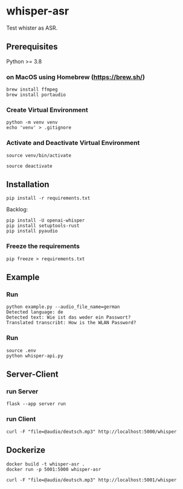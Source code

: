 # whisper-asr

Test whister as ASR.

## Prerequisites

Python >= 3.8

### on MacOS using Homebrew (<https://brew.sh/>)

``` shell
brew install ffmpeg
brew install portaudio
```

### Create Virtual Environment

``` shell
python -m venv venv
echo 'venv' > .gitignore
```

### Activate and Deactivate Virtual Environment

``` shell
source venv/bin/activate
```

``` shell
source deactivate
```

## Installation

``` shell
pip install -r requirements.txt
```

Backlog:

``` shell
pip install -U openai-whisper
pip install setuptools-rust
pip install pyaudio
```

### Freeze the requirements

``` shell
pip freeze > requirements.txt
```

## Example

### Run

``` shell
python example.py --audio_file_name=german           
Detected language: de
Detected text: Wie ist das weder ein Passwort?
Translated transcribt: How is the WLAN Password?
```

### Run

``` shell
source .env
python whisper-api.py
```

## Server-Client

### run Server

``` shell
flask --app server run
```

### run Client

``` shell
curl -F "file=@audio/deutsch.mp3" http://localhost:5000/whisper
```

## Dockerize

``` shell
docker build -t whisper-asr .
docker run -p 5001:5000 whisper-asr
```

``` shell
curl -F "file=@audio/deutsch.mp3" http://localhost:5001/whisper
```
